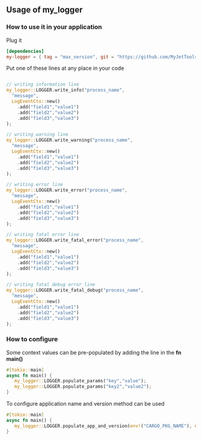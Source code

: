 ## Usage of my_logger


### How to use it in your application


Plug it

```toml
[dependencies]
my-logger = { tag = "max_version", git = "https://github.com/MyJetTools/my-logger.git" }
```


Put one of these lines at any place in your code
```rust

// writing information line
my_logger::LOGGER.write_info("process_name", 
  "message", 
  LogEventCtx::new()
    .add("field1","value1")
    .add("field2","value2")
    .add("field3","value3")
);

// writing warning line
my_logger::LOGGER.write_warning("process_name",
  "message",
  LogEventCtx::new()
    .add("field1","value1")
    .add("field2","value2")
    .add("field3","value3")
);

// writing error line
my_logger::LOGGER.write_error("process_name",
  "message",
  LogEventCtx::new()
    .add("field1","value1")
    .add("field2","value2")
    .add("field3","value3")
);

// writing fatal error line
my_logger::LOGGER.write_fatal_error("process_name",
  "message",
  LogEventCtx::new()
    .add("field1","value1")
    .add("field2","value2")
    .add("field3","value3")
);

// writing fatal debug error line
my_logger::LOGGER.write_fatal_debug("process_name",
  "message",
  LogEventCtx::new()
    .add("field1","value1")
    .add("field2","value2")
    .add("field3","value3")
);

```

### How to configure
Some context values can be pre-populated by adding the line in the **fn main()**
```rust
#[tokio::main]
async fn main() {
   my_logger::LOGGER.populate_params("key","value");
   my_logger::LOGGER.populate_params("key2","value2");   
}
```
To configure application name and version method can be used
```rust
#[tokio::main]
async fn main() {
   my_logger::LOGGER.populate_app_and_version(env!("CARGO_PKG_NAME"), env!("CARGO_PKG_VERSION"));
}
```
